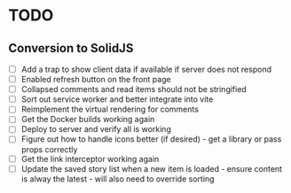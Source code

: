 # TODO

## Conversion to SolidJS

- [ ] Add a trap to show client data if available if server does not respond
- [ ] Enabled refresh button on the front page
- [ ] Collapsed comments and read items should not be stringified
- [ ] Sort out service worker and better integrate into vite
- [ ] Reimplement the virtual rendering for comments
- [ ] Get the Docker builds working again
- [ ] Deploy to server and verify all is working
- [ ] Figure out how to handle icons better (if desired) - get a library or pass props correctly
- [ ] Get the link interceptor working again
- [ ] Update the saved story list when a new item is loaded - ensure content is alway the latest - will also need to override sorting
